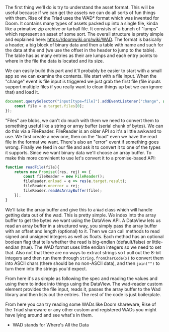 The first thing we'll do is try to understand the asset format.  This will be useful because if we can get the assets we can do all sorts of fun things with them.  Rise of the Triad uses the WAD* format which was invented for Doom.  It contains many types of assets packed up into a single file, kinda like a primative zip archive or tarball file.  It consists of a bunch of "lumps" which represent an asset of some sort.  The overall structure is pretty simple and explained here: https://doomwiki.org/wiki/WAD.  The format is basically a header, a big block of binary data and then a table with name and such for the data at the end (we use the offset in the header to jump to the table).  The table has as many entries as their are lumps and each entry points to where in the file the data is located and its size.

We can easily build this part and it'll probably be easier to start with a small app so we can examine the contents.  We start with a file input.  When the "change" event is file input is triggered we just grab the first file (file inputs support multiple files if you really want to clean things up but we can ignore that) and load it.

```js
document.querySelector("input[type=file]").addEventListener("change", async e => {
	const file = e.target.files[0];
});
```

"Files" are blobs, we can't do much with them we need to convert them to something useful like a string or array buffer (serial chunk of bytes).  We can do this via a FileReader.  FileReader is an older API so it's a little awkward to use.  We first create a new one, then on the "load" even we have the read file in the format we want.  There's also an "error" event if something goes wrong.  Finally we feed in our file and ask it to convert it to one of the types it supports. Since we want binary data we'll choose an array buffer. To make this more convinient to use let's convert it to a promise-based API:

```js
function readFile(file){
	return new Promise((res, rej) => {
		const fileReader = new FileReader();
		fileReader.onload = e => res(e.target.result);
		fileReader.onerror = rej;
		fileReader.readAsArrayBuffer(file);
	});
}
```

We'll take the array buffer and give this to a `Wad` class which will handle getting data out of the wad.  This is pretty simple.  We index into the array buffer to get the bytes we want using the DataView API.  A DataView lets us read an array buffer in a structured way, you simply pass the array buffer with an offset and length (optional) to it.  Then we can call methods to read signed and unsigned integers as well as floats.  Each method has an optional boolean flag that tells whether the read is big-endian (default/false) or little-endian (true).  The WAD format uses little endian integers so we need to set that.  Also not that there are no ways to extract strings so I pull out the 8-bit integers and then run them through `String.fromCharCode(x)` to convert them into ASCII chars (there should be no non-ASCII data), and then `join("")` to turn them into the strings you'd expect.

From here it's as simple as following the spec and reading the values and using them to index into things using the DataView.  The wad-reader custom element provides the file input, reads it, passes the array buffer to the Wad library and then lists out the entries.  The rest of the code is just boilerplate.

From here you can try reading some WADs like Doom shareware, Rise of the Triad shareware or any other custom and registered WADs you might have lying around and see what's in them.

* WAD stands for Where's All the Data
